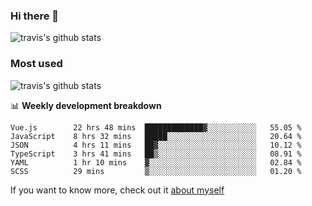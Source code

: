 ### Hi there 👋

<!--
**HondryTravis/HondryTravis** is a ✨ _special_ ✨ repository because its `README.md` (this file) appears on your GitHub profile.

Here are some ideas to get you started:

- 🔭 I’m currently working on ...
- 🌱 I’m currently learning ...
- 👯 I’m looking to collaborate on ...
- 🤔 I’m looking for help with ...
- 💬 Ask me about ...
- 📫 How to reach me: ...
- 😄 Pronouns: ...
- ⚡ Fun fact: ...
-->

![travis's github stats](https://github-readme-stats.vercel.app/api?username=HondryTravis&hide=stars)
### Most used
![travis's github stats](https://github-readme-stats.anuraghazra1.vercel.app/api/top-langs/?username=HondryTravis&layout=compact&hide_title=true)

📊 **Weekly development breakdown**

<!--START_SECTION:waka-->

```text
Vue.js        22 hrs 48 mins  █████████████▓░░░░░░░░░░░   55.05 %
JavaScript    8 hrs 32 mins   █████░░░░░░░░░░░░░░░░░░░░   20.64 %
JSON          4 hrs 11 mins   ██▓░░░░░░░░░░░░░░░░░░░░░░   10.12 %
TypeScript    3 hrs 41 mins   ██▒░░░░░░░░░░░░░░░░░░░░░░   08.91 %
YAML          1 hr 10 mins    ▓░░░░░░░░░░░░░░░░░░░░░░░░   02.84 %
SCSS          29 mins         ▒░░░░░░░░░░░░░░░░░░░░░░░░   01.20 %
```

<!--END_SECTION:waka-->

If you want to know more, check out it [about myself](https://hondrytravis.github.io/)
